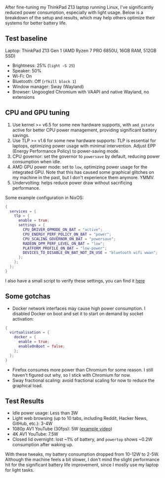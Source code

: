 After fine-tuning my ThinkPad Z13 laptop running Linux, I've significantly
reduced power consumption, especially with light usage. Below is a breakdown of
the setup and results, which may help others optimize their systems for better
battery life.

## Test baseline

Laptop: ThinkPad Z13 Gen 1 (AMD Ryzen 7 PRO 6850U, 16GB RAM, 512GB SSD)

- Brightness: 25% (`light -S 25`)
- Speaker: 50%
- Wi-Fi: On
- Bluetooth: Off (`rfkill block 1`)
- Window manager: Sway (Wayland)
- Browser: Ungoogled Chromium with VAAPI and native Wayland, no extensions

## CPU and GPU tuning

1. Use kernel >= v6.5 for some new hardware supports, with `amd_pstate` active
   for better CPU power management, providing significant battery savings.
2. Use TLP >= v1.6 for some new hardware supports: TLP is essential for
   laptops, optimizing power usage with minimal intervention. Adjust EPP
   (Energy Performance Policy) to power-saving mode.
3. CPU governor: set the governor to `powersave` by default, reducing power
   consumption when idle.
4. AMD GPU power mode: set to `low`, optimizing power usage for the integrated
   GPU. Note that this has caused some graphical glitches on my machine in the
   past, but I don't experience them anymore. YMMV.
5. Undervolting: helps reduce power draw without sacrificing performance.

Some example configuration in NixOS:

```nix
{
  services = {
    tlp = {
      enable = true;
      settings = {
        CPU_DRIVER_OPMODE_ON_BAT = "active";
        CPU_ENERGY_PERF_POLICY_ON_BAT = "power";
        CPU_SCALING_GOVERNOR_ON_BAT = "powersave";
        RADEON_DPM_PERF_LEVEL_ON_BAT = "low";
        PLATFORM_PROFILE_ON_BAT = "low-power";
        DEVICES_TO_DISABLE_ON_BAT_NOT_IN_USE = "bluetooth wifi wwan";
      };
    };
  };
}
```

I also have a small script to verify these settings, you can find it
[here](https://github.com/khuedoan/nixos-setup/tree/master/scripts/check_laptop_power.sh)

## Some gotchas

- Docker network interfaces may cause high power consumption. I disabled Docker
on boot and set it to start on demand by socket activation:

```nix
{
  virtualisation = {
    docker = {
      enable = true;
      enableOnBoot = false;
    };
  };
}
```

- Firefox consumes more power than Chromium for some reason. I still haven't
  figured out why, so I stick with Chromium for now.
- Sway fractional scaling: avoid fractional scaling for now to reduce the
  graphical load.

## Test Results

- Idle power usage: Less than 3W
- Light web browsing (up to 10 tabs, including Reddit, Hacker News, GitHub, etc.): 3-4W
- 1080p AV1 YouTube (30fps): 5W ([example video](https://www.youtube.com/watch?v=dQw4w9WgXcQ))
- 4K AV1 YouTube: 7.5W
- Closed lid overnight: lost ~1% of battery, and `powertop` shows ~0.2W
  consumption after waking up.

With these tweaks, my battery consumption dropped from 10-12W to 2-5W. Although
the machine feels a bit slower, I don't mind the slight performance hit for the
significant battery life improvement, since I mostly use my laptop for light
tasks.
